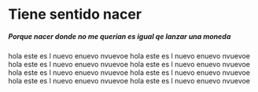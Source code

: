 # Tiene sentido nacer

##### Porque nacer donde no me querian es igual qe lanzar una moneda

hola este es l nuevo enuevo nvuevoe
hola este es l nuevo enuevo nvuevoe
hola este es l nuevo enuevo nvuevoe
hola este es l nuevo enuevo nvuevoe
hola este es l nuevo enuevo nvuevoe
hola este es l nuevo enuevo nvuevoe
hola este es l nuevo enuevo nvuevoe
hola este es l nuevo enuevo nvuevoe

